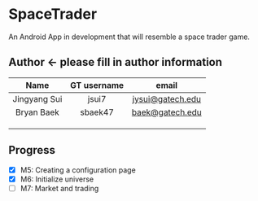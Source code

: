 # SpaceTrader
An Android App in development that will resemble a space trader game. 

## Author <- please fill in author information
Name|GT username|email
:-:|:-:|:-:
Jingyang Sui|jsui7|jysui@gatech.edu
Bryan Baek|sbaek47|baek@gatech.edu
||
||
||

## Progress
- [x] M5: Creating a configuration page  
- [x] M6: Initialize universe  
- [ ] M7: Market and trading

